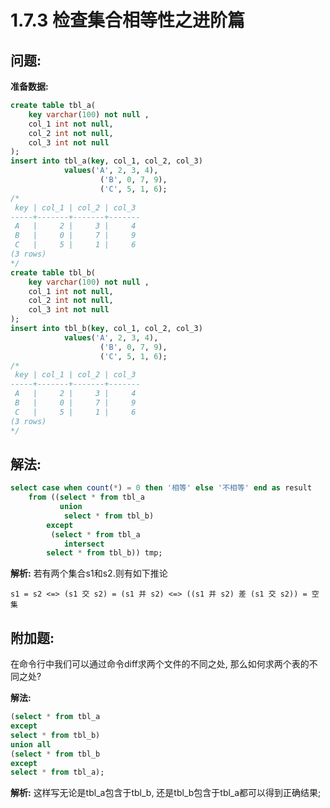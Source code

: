 # 1.7.3 检查集合相等性之进阶篇

## 问题:
**准备数据:**
```sql
create table tbl_a(
    key varchar(100) not null ,
    col_1 int not null,
    col_2 int not null,
    col_3 int not null
);
insert into tbl_a(key, col_1, col_2, col_3)
            values('A', 2, 3, 4),
                    ('B', 0, 7, 9),
                    ('C', 5, 1, 6);
/*
 key | col_1 | col_2 | col_3
-----+-------+-------+-------
 A   |     2 |     3 |     4
 B   |     0 |     7 |     9
 C   |     5 |     1 |     6
(3 rows)
*/
create table tbl_b(
    key varchar(100) not null ,
    col_1 int not null,
    col_2 int not null,
    col_3 int not null
);
insert into tbl_b(key, col_1, col_2, col_3)
            values('A', 2, 3, 4),
                    ('B', 0, 7, 9),
                    ('C', 5, 1, 6);
/*
 key | col_1 | col_2 | col_3
-----+-------+-------+-------
 A   |     2 |     3 |     4
 B   |     0 |     7 |     9
 C   |     5 |     1 |     6
(3 rows)
*/
```

## 解法:
```sql
select case when count(*) = 0 then '相等' else '不相等' end as result
    from ((select * from tbl_a
           union
            select * from tbl_b)
        except
         (select * from tbl_a
            intersect
        select * from tbl_b)) tmp;
```

**解析:**
若有两个集合s1和s2.则有如下推论

`
s1 = s2 <=> (s1 交 s2) = (s1 并 s2) <=> ((s1 并 s2) 差 (s1 交 s2)) = 空集
`

## 附加题:
在命令行中我们可以通过命令diff求两个文件的不同之处,
那么如何求两个表的不同之处?

**解法:**
```sql
(select * from tbl_a
except
select * from tbl_b)
union all
(select * from tbl_b
except
select * from tbl_a);
```

**解析:**
这样写无论是tbl_a包含于tbl_b, 还是tbl_b包含于tbl_a都可以得到正确结果;
